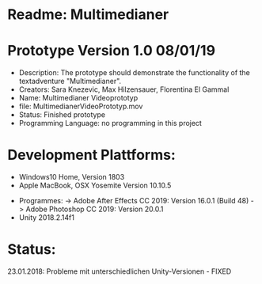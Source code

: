 # Readme: Multimedianer

# Prototype Version 1.0 08/01/19
- Description: The prototype should demonstrate the functionality of the textadventure "Multimedianer".
- Creators: Sara Knezevic, Max Hilzensauer, Florentina El Gammal
- Name: Multimedianer Videoprototyp
- file: MultimedianerVideoPrototyp.mov
- Status: Finished prototype
- Programming Language: no programming in this project

# Development Plattforms:
+ Windows10 Home, Version 1803
+ Apple MacBook, OSX Yosemite Version 10.10.5
- Programmes:
-> Adobe After Effects CC 2019: Version 16.0.1 (Build 48)
-> Adobe Photoshop CC 2019: Version 20.0.1
- Unity 2018.2.14f1

# Status:
23.01.2018: Probleme mit unterschiedlichen Unity-Versionen - FIXED
